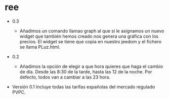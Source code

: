 # ree
- 0.3 
  - Añadimos un comando llamao graph al que si le asignamos un nuevo widget que también hemos creado nos genera una gráfica con los precios. El widget se tiene que copia en nuestro jeedom y el fichero se llama PLuz.html. 
- 0.2
  - Añadimos la opción de elegir a que hora quieres que haga el cambio de día. Desde las 8:30 de la tarde, hasta las 12 de la noche. Por defecto, todos van a cambiar a las 23 hora.
  
- Versión 0.1 Incluye todas las tarifas españolas del mercado regulado PVPC.

